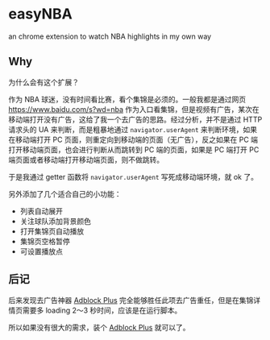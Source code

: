 # easyNBA

an chrome extension to watch NBA highlights in my own way

## Why

为什么会有这个扩展？

作为 NBA 球迷，没有时间看比赛，看个集锦是必须的。一般我都是通过网页 <https://www.baidu.com/s?wd=nba> 作为入口看集锦，但是视频有广告，某次在移动端打开没有广告，这给了我一个去广告的思路。经过分析，并不是通过 HTTP 请求头的 UA 来判断，而是粗暴地通过 `navigator.userAgent` 来判断环境，如果在移动端打开 PC 页面，则重定向到移动端的页面（无广告），反之如果在 PC 端打开移动端页面，也会进行判断从而跳转到 PC 端的页面，如果是 PC 端打开 PC 端页面或者移动端打开移动端页面，则不做跳转。

于是我通过 getter 函数将 `navigator.userAgent` 写死成移动端环境，就 ok 了。

另外添加了几个适合自己的小功能：

- 列表自动展开
- 关注球队添加背景颜色
- 打开集锦页自动播放
- 集锦页空格暂停
- 可设置播放点

## 后记

后来发现去广告神器 [Adblock Plus](https://chrome.google.com/webstore/detail/adblock-plus/cfhdojbkjhnklbpkdaibdccddilifddb) 完全能够胜任此项去广告重任，但是在集锦详情页需要多 loading 2～3 秒时间，应该是在运行脚本。

所以如果没有很大的需求，装个 [Adblock Plus](https://chrome.google.com/webstore/detail/adblock-plus/cfhdojbkjhnklbpkdaibdccddilifddb)  就可以了。
